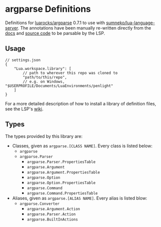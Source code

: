 # argparse Definitions

Definitions for [luarocks/argparse](https://github.com/luarocks/argparse) 0.7.1 to use with [sumneko/lua-language-server](https://github.com/sumneko/lua-language-server). The annotations have been manually re-written directly from the [docs](https://argparse.readthedocs.io/en/stable/parsers.html) and [source code](https://github.com/luarocks/argparse) to be parsable by the LSP.

## Usage

```jsonc
// settings.json
{
	"Lua.workspace.library": [
		// path to wherever this repo was cloned to
		"path/to/this/repo",
		// e.g. on Windows, "$USERPROFILE/Documents/LuaEnvironments/penlight"
	]
}
```

For a more detailed description of how to install a library of definition files, see the LSP's [wiki](https://github.com/sumneko/lua-language-server/wiki/Libraries).

## Types

The types provided by this library are:

* Classes, given as `argparse.[CLASS NAME]`. Every class is listed below:
  * `argparse`
  * `argparse.Parser`
	* `argparse.Parser.PropertiesTable`
	* `argparse.Argument`
	* `argparse.Argument.PropertiesTable`
	* `argparse.Option`
	* `argparse.Option.PropertiesTable`
	* `argparse.Command`
	* `argparse.Command.PropertiesTable`
* Aliases, given as `argparse.[ALIAS NAME]`. Every alias is listed blow:
  * `argparse.Converter`
	* `argparse.Argument.Action`
	* `argparse.Parser.Action`
	* `argparse.BuiltInActions`